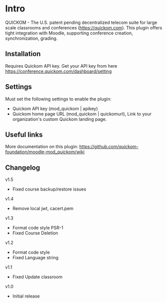# Intro

QUICKOM - The U.S. patent pending decentralized telecom suite for large scale classrooms and conferences (https://quickom.com). This plugin offers tight integration with Moodle, supporting conference creation, synchronization, grading.

## Installation

Requires Quickom API key.
Get your API key from here https://conference.quickom.com/dashboard/setting

## Settings

Must set the following settings to enable the plugin:

- Quickom API key (mod_quickom | apikey)
- Quickom home page URL (mod_quickom | quickomurl), Link to your organization's custom Quickom landing page.

## Useful links

More documentation on this plugin: https://github.com/quickom-foundation/moodle-mod_quickom/wiki

## Changelog

v1.5

- Fixed course backup/restore issues

v1.4

- Remove local jwt, cacert.pem

v1.3

- Format code style PSR-1
- Fixed Course Deletion

v1.2

- Format code style
- Fixed Language string

v1.1

- Fixed Update classroom

v1.0

- Initial release
